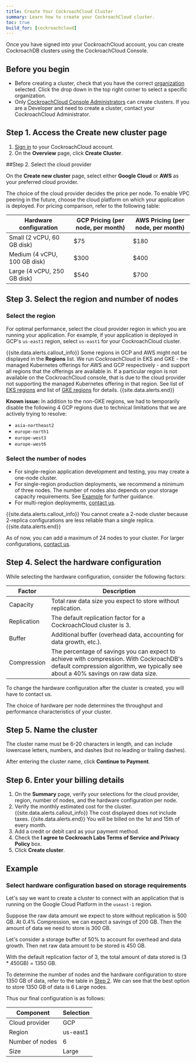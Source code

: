 ```yaml
---
title: Create Your CockroachCloud Cluster
summary: Learn how to create your CockroachCloud cluster.
toc: true
build_for: [cockroachcloud]
---
```


Once you have signed into your CockroachCloud account, you can create CockroachDB clusters using the CockroachCloud Console.

## Before you begin

- Before creating a cluster, check that you have the correct [organization](cockroachcloud-create-your-account.html) selected. Click the drop down in the top right corner to select a specific organization.
- Only [CockroachCloud Console Administrators](cockroachcloud-console-access-management.html#console-admin) can create clusters. If you are a Developer and need to create a cluster, contact your CockroachCloud Administrator.

## Step 1. Access the Create new cluster page

1. [Sign in](cockroachcloud-create-your-account.html#sign-in) to your CockroachCloud account.
2. On the **Overview** page, click **Create Cluster**.

##Step 2. Select the cloud provider

On the **Create new cluster** page, select either **Google Cloud** or **AWS** as your preferred cloud provider.

The choice of the cloud provider decides the price per node. To enable VPC peering in the future, choose the cloud platform on which your application is deployed. For pricing comparison, refer to the following table:

Hardware configuration	| GCP Pricing (per node, per month)	| AWS Pricing (per node, per month)
----------|------------|------------
Small (2 vCPU, 60 GB disk) |	$75	| $180
Medium	(4 vCPU, 100 GB disk) | $300 | $400
Large (4 vCPU, 250 GB disk) | $540	| $700

## Step 3. Select the region and number of nodes

### Select the region

For optimal performance, select the cloud provider region in which you are running your application. For example, if your application is deployed in GCP's `us-east1` region, select `us-east1` for your CockroachCloud cluster.

{{site.data.alerts.callout_info}}
Some regions in GCP and AWS might not be displayed in the **Regions** list. We run CockroachCloud in EKS and GKE - the managed Kubernetes offerings for AWS and GCP respectively - and support all regions that the offerings are available in. If a particular region is not available on the CockroachCloud console, that is due to the cloud provider not supporting the managed Kubernetes offering in that region. See list of [EKS regions](https://aws.amazon.com/about-aws/global-infrastructure/regional-product-services/) and list of [GKE regions](https://cloud.google.com/about/locations/) for details.
{{site.data.alerts.end}}

**Known issue:** In addition to the non-GKE regions, we had to temporarily disable the following 4 GCP regions due to technical limitations that we are actively trying to resolve:

- `asia-northeast2`
- `europe-north1`
- `europe-west3`
- `europe-west6`

### Select the number of nodes

- For single-region application development and testing, you may create a one-node cluster.
- For single-region production deployments, we recommend a minimum of three nodes. The number of nodes also depends on your storage capacity requirements. See [Example](#example) for further guidance.
- For multi-region deployments, [contact us](mailto:sales@cockroachlabs.com).

{{site.data.alerts.callout_info}}
You cannot create a 2-node cluster because 2-replica configurations are less reliable than a single replica.
{{site.data.alerts.end}}

As of now, you can add a maximum of 24 nodes to your cluster. For larger configurations, [contact us](mailto:sales@cockroachlabs.com).

## Step 4. Select the hardware configuration

While selecting the hardware configuration, consider the following factors:

Factor | Description
----------|------------
Capacity | Total raw data size you expect to store without replication.
Replication | The default replication factor for a CockroachCloud cluster is 3.
Buffer | Additional buffer (overhead data, accounting for data growth, etc.).
Compression | The percentage of savings you can expect to achieve with compression. With CockroachDB's default compression algorithm, we typically see about a 40% savings on raw data size.  

To change the hardware configuration after the cluster is created, you will have to contact us.

The choice of hardware per node determines the throughput and performance characteristics of your cluster.

## Step 5. Name the cluster

The cluster name must be 6-20 characters in length, and can include lowercase letters, numbers, and dashes (but no leading or trailing dashes).

After entering the cluster name, click **Continue to Payment**.

## Step 6. Enter your billing details

1. On the **Summary** page, verify your selections for the cloud provider, region, number of nodes, and the hardware configuration per node.
2. Verify the monthly estimated cost for the cluster.
    {{site.data.alerts.callout_info}}
    The cost displayed does not include taxes.
    {{site.data.alerts.end}}
    You will be billed on the 1st and 15th of every month.
3. Add a credit or debit card as your payment method.
4. Check the **I agree to Cockroach Labs Terms of Service and Privacy Policy** box.
5. Click **Create cluster**.

## Example

### Select hardware configuration based on storage requirements

Let's say we want to create a cluster to connect with an application that is running on the Google Cloud Platform in the `useast-1` region.

Suppose the raw data amount we expect to store without replication is 500 GB.
At 0.4% Compression, we can expect a savings of 200 GB. Then the amount of data we need to store is 300 GB.

Let's consider a storage buffer of 50% to account for overhead and data growth. Then net raw data amount to be stored is 450 GB.

With the default replication factor of 3, the total amount of data stored is (3 * 450GB) = 1350 GB.

To determine the number of nodes and the hardware configuration to store 1350 GB of data, refer to the table in [Step 2](#step-2-select-the-cloud-provider). We can see that the best option to store 1350 GB of data is 6 Large nodes.

Thus our final configuration is as follows:

Component | Selection
----------|----------
Cloud provider | GCP
Region | us-east1
Number of nodes | 6
Size | Large

<!--
### [WIP] Select hardware configuration based on performance requirements

Let's say we want to run a TPC-C workload with 500 warehouses on a CockroachCloud cluster.

One TPC-C `warehouse` is about 200MB of data. CockroachDB can handle approximately 45 warehouses per vCPU. So a 4 vCPU node can handle 180 warehouses which is 36GB of unreplicated raw data.

With a default replication factor of 3, the total amount of data we need to store is (3 * 36GB) = 108GB of data.

So for a workload resembling TPC-C, we want to build out your cluster with "medium" nodes, and you'll only use 1/3 of the storage.

<Need numbers from the perf tests>
-->
